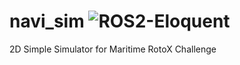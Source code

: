 # navi_sim ![ROS2-Eloquent](https://github.com/OUXT-Polaris/navi_sim/workflows/ROS2-Eloquent/badge.svg)

2D Simple Simulator for Maritime RotoX Challenge
